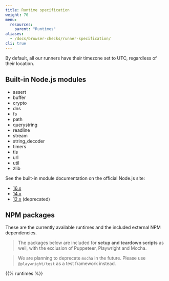```yaml
---
title: Runtime specification
weight: 70
menu:
  resources:
    parent: "Runtimes"
aliases:
  - /docs/browser-checks/runner-specification/
cli: true
---
```


By default, all our runners have their timezone set to UTC, regardless of their location.

## Built-in Node.js modules

- assert
- buffer
- crypto
- dns
- fs
- path
- querystring
- readline
- stream
- string_decoder
- timers
- tls
- url
- util
- zlib

See the built-in module documentation on the official Node.js site:

- [16.x](https://nodejs.org/dist/latest-v16.x/docs/api/)
- [14.x](https://nodejs.org/dist/latest-v14.x/docs/api/)
- [12.x](https://nodejs.org/dist/latest-v12.x/docs/api/) (deprecated)

## NPM packages

These are the currently available runtimes and the included external NPM dependencies.

> The packages below are included for **setup and teardown scripts** as well, with the exclusion of Puppeteer, Playwright and Mocha.

> We are planning to deprecate `mocha` in the future. Please use `@playwright/test` as a test framework instead.


{{% runtimes %}}
